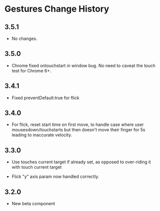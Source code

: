 Gestures Change History
=======================

3.5.1
-----

  * No changes.

3.5.0
-----

  * Chrome fixed ontouchstart in window bug. No need to caveat
    the touch test for Chrome 6+.

3.4.1
-----

 * Fixed preventDefault:true for flick

3.4.0
-----

 * For flick, reset start time on first move, to handle
   case where user mousesdown/touchstarts but then doesn't
   move their finger for 5s leading to inaccurate velocity.

3.3.0
-----

  * Use touches current target if already set, as opposed
    to over-riding it with touch current target

  * Flick "y" axis param now handled correctly.

3.2.0
-----

  * New beta component

